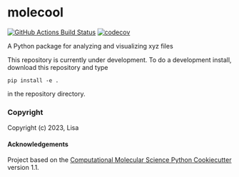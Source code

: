molecool
==============================
[//]: # (Badges)
[![GitHub Actions Build Status](https://github.com/REPLACE_WITH_OWNER_ACCOUNT/molecool/workflows/CI/badge.svg)](https://github.com/REPLACE_WITH_OWNER_ACCOUNT/molecool/actions?query=workflow%3ACI)
[![codecov](https://codecov.io/gh/REPLACE_WITH_OWNER_ACCOUNT/molecool/branch/main/graph/badge.svg)](https://codecov.io/gh/REPLACE_WITH_OWNER_ACCOUNT/molecool/branch/main)


A Python package for analyzing and visualizing xyz files

This repository is currently under development. To do a development install, download this repository and type

`pip install -e .`

in the repository directory.

### Copyright

Copyright (c) 2023, Lisa


#### Acknowledgements
 
Project based on the 
[Computational Molecular Science Python Cookiecutter](https://github.com/molssi/cookiecutter-cms) version 1.1.
